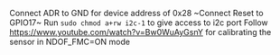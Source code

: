 Connect ADR to GND for device address of 0x28 
~Connect Reset to GPIO17~
Run `sudo chmod a+rw i2c-1` to give access to i2c port
Follow https://www.youtube.com/watch?v=Bw0WuAyGsnY for calibrating the sensor in NDOF_FMC=ON mode
